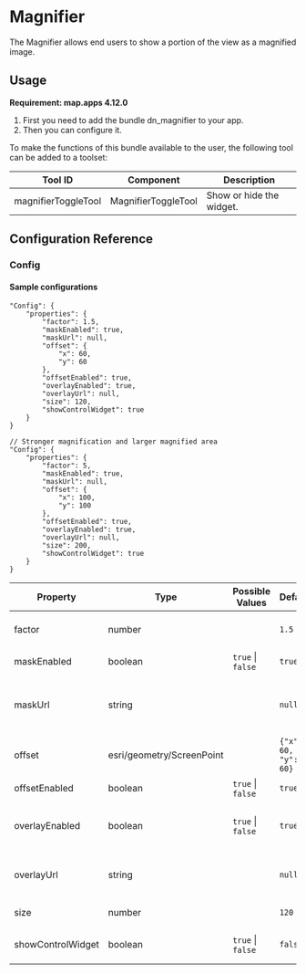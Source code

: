 # Magnifier
The Magnifier allows end users to show a portion of the view as a magnified image.

## Usage
**Requirement: map.apps 4.12.0**

1. First you need to add the bundle dn_magnifier to your app.
2. Then you can configure it.

To make the functions of this bundle available to the user, the following tool can be added to a toolset:

| Tool ID             | Component           | Description              |
|---------------------|---------------------|--------------------------|
| magnifierToggleTool | MagnifierToggleTool | Show or hide the widget. |

## Configuration Reference

### Config

#### Sample configurations
```
"Config": {
    "properties": {
        "factor": 1.5,
        "maskEnabled": true,
        "maskUrl": null,
        "offset": {
            "x": 60,
            "y": 60
        },
        "offsetEnabled": true,
        "overlayEnabled": true,
        "overlayUrl": null,
        "size": 120,
        "showControlWidget": true
    }
}
```
```
// Stronger magnification and larger magnified area
"Config": {
    "properties": {
        "factor": 5,
        "maskEnabled": true,
        "maskUrl": null,
        "offset": {
            "x": 100,
            "y": 100
        },
        "offsetEnabled": true,
        "overlayEnabled": true,
        "overlayUrl": null,
        "size": 200,
        "showControlWidget": true
    }
}
```

| Property          | Type                      | Possible Values               | Default                  | Description                                                                                                                                             |
|-------------------|---------------------------|-------------------------------|--------------------------|---------------------------------------------------------------------------------------------------------------------------------------------------------|
| factor            | number                    |                               | ```1.5```                | Controls the amount of magnification to display.                                                                                                        |
| maskEnabled       | boolean                   | ```true``` &#124; ```false``` | ```true```               | Indicates whether the mask image is enabled.                                                                                                            |
| maskUrl           | string                    |                               | ```null```               | The mask url points to an image that determines the visible area of the magnified image (alpha channel).                                                |
| offset            | esri/geometry/ScreenPoint |                               | ```{"x": 60, "y": 60}``` | The offset of the magnifier in pixels.                                                                                                                  |
| offsetEnabled     | boolean                   | ```true``` &#124; ```false``` | ```true```               | Enable or disable the offset.                                                                                                                           |
| overlayEnabled    | boolean                   | ```true``` &#124; ```false``` | ```true```               | Indicates whether the overlay image (magnifier border) is enabled.                                                                                      |
| overlayUrl        | string                    |                               | ```null```               | The overlay url points to an image that is displayed on top of the magnified image.                                                                     |
| size              | number                    |                               | ```120```                | The size of the magnifier in pixels.                                                                                                                    |
| showControlWidget | boolean                   | ```true``` &#124; ```false``` | ```false```              | Indicates whether the magnifierControlWidget is visible.                                                                                                |
